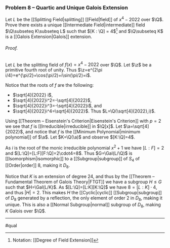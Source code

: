 ### Problem 8 – Quartic and Unique Galois Extension
Let $L$ be the [[Splitting Field|splitting]] [[Field|field]] of $x^4-2022$ over $\Q$. Prove there exists a unique [[Intermediate Field|intermediate]] field $\Q\subseteq K\subseteq L$ such that $[K : \Q] = 4$[^1] and $\Q\subseteq K$ is a [[Galois Extension|Galois]] extension.

###### *Proof*.
Let $L$ be the splitting field of $f(x)=x^4-2022$ over $\Q$. Let $\z$ be a primitive fourth root of unity. Thus $\z=e^{2\pi i/4}=e^{\pi/2}=\cos(\pi/2)+i\sin(\pi/2)=i$.

Notice that the roots of $f$ are the following:
- $\sqrt[4]{2022} i$,
- $\sqrt[4]{2022}i^2=-\sqrt[4]{2022}$,
- $\sqrt[4]{2022}i^3=-\sqrt[4]{2022}i$, and
- $\sqrt[4]{2022}i^4=\sqrt[4]{2022}$.
Thus $L=\Q(\sqrt[4]{2022},i)$.

Using [[Theorem – Eisenstein's Criterion|Eisenstein's Criterion]] with $p=2$ we see that $f$ is [[Irreducible|irreducible]] in $\Q[x]$. Let $\a=\sqrt[4]{2022}$, and notice that $f$ is the [[Minimum Polynomial|minimum polynomial]] of $\a$. Let $K=\Q(\a)$ and observe $[K:\Q]=4$. 

As $i$ is the root of the monic irreducible polynomial $x^2+1$ we have $[L:F]=2$ and $[L:\Q]=[L:F][F:\Q]=2\cdot4=8$. Thus $G=\Gal(L/\Q)$ is [[Isomorphism|isomorphic]] to a [[Subgroup|subgroup]] of $S_4$ of [[Order|order]] $8$, making it $D_8$. 

Notice that $K$ is an extension of degree $24$, and thus by the [[Theorem – Fundamental Theorem of Galois Theory|FTGT]] we have a subgroup $H\leq G$ such that $H=\Gal(L/K)$. As $[L:\Q]=[L:K][K:\Q]$ we have $8=[L:K]\cdot 4$, and thus $|H|=2$. This makes $H$ the [[Cyclic|cyclic]] [[Subgroup|subgroup]] of $D_8$ generated by a reflection, the only element of order $2$ in $D_8$, making it unique. This is also a [[Normal Subgroup|normal]] subgroup of $D_8$, making $K$ Galois over $\Q$. 
***
#qual

[^1]: Notation: [[Degree of Field Extension]]